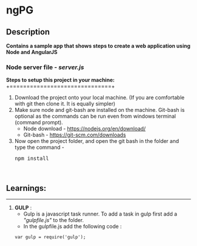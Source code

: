 # ngPG

## Description

**Contains a sample app that shows steps to create a web application using Node and AngularJS**

### Node server file - *server.js*

**Steps to setup this project in your machine:**<br />
+==============================+

1. Download the project onto your local machine. (If you are comfortable with git then clone it. It is equally simpler)
2. Make sure node and git-bash are installed on the machine. Git-bash is optional as the commands can be run even from windows terminal (command prompt).
    * Node download - https://nodejs.org/en/download/
    * Git-bash - https://git-scm.com/downloads
3. Now open the project folder, and open the git bash in the folder and type the command - <br /><pre>npm install</pre>

</br>

## Learnings:
-------

1. **GULP** :
    * Gulp is a javascript task runner. To add a task in gulp first add a *"gulpfile.js"* to the folder.
    * In the gulpfile.js add the following code : </br>
    ```
    var gulp = require('gulp');
    ```